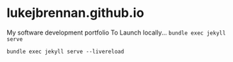 # lukejbrennan.github.io
My software development portfolio
 To Launch locally...
 `bundle exec jekyll serve`

 `bundle exec jekyll serve --livereload`

